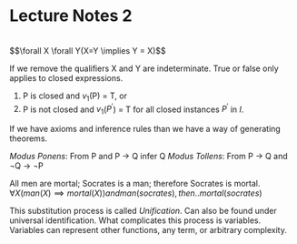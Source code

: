 # Lecture Notes 2

<br>
$$\forall X \forall Y(X=Y \implies Y = X)$$

If we remove the qualifiers X and Y are indeterminate. True or false only applies to closed expressions.

1. P is closed and $v_1$(P) = T, or
2. P is not closed and $v_1$($P^\prime$) = T for all closed instances $P^\prime$ in $I$.

If we have axioms and inference rules than we have a way of generating theorems.  

*Modus Ponens*: From P and P -> Q infer Q
*Modus Tollens*: From P -> Q and ¬Q -> ¬P

All men are mortal; Socrates is a man; therefore Socrates is mortal.
$\forall X(man(X) \implies mortal(X)) and man(socrates), then.. mortal(socrates)$

This substitution process is called *Unification*. Can also be found under universal identification. What complicates this process is variables. Variables can represent other functions, any term, or arbitrary complexity. 

